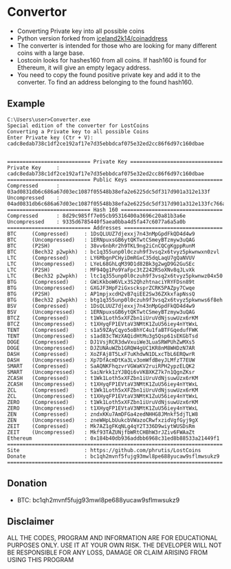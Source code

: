 # Convertor
 - Converting Private key into all possible coins
 - Python version forked from [iceland2k14/coinaddress](https://github.com/iceland2k14/coinaddress)
 - The converter is intended for those who are looking for many different coins with a large base.
 - Lostcoin looks for hashes160 from all coins. If hash160 is found for Ethereum, it will give an empty legacy address.
 - You need to copy the found positive private key and add it to the converter. To find an address belonging to the found hash160. 
## Example
 ```
 C:\Users\user>Converter.exe
 Special edition of the converter for LostCoins
 Converting a Private key to all possible Coins
 Enter Private key (Ctr + V):
 cadc8edab738c1df2ce192af17e7d35ebbdcaf075e32ed2cc86f6d97c160dbae


 =========================== Private Key ==============================
 Private Key     : cadc8edab738c1df2ce192af17e7d35ebbdcaf075e32ed2cc86f6d97c160dbae
 =========================== Public Keys ==============================
 Compressed      : 03ad0831db6c686a67d03ec1087f05548b38efa2e6225dc5df317d901a312e133f
 Uncompressed    : 04ad0831db6c686a67d03ec1087f05548b38efa2e6225dc5df317d901a312e133fc766ad786abae17ec1ad30df4e410fefb81ef445f25f0c95bd03ab5a0df87193
 =========================== Hash 160 =================================
 Compressed      : 8d29c985ff7e05cb95316400a3696c20a81b3a6e
 Uncompressed    : 9335d6785440f5aea0bba4d5fa47c6077a6a5a0b
 =========================== Addresses ================================
 BTC     (Compressed)     : 1DsQLUUZ7djexxj7n43nMpGpdFkQD4d4w9
 BTC     (Uncompressed)   : 1ERNpuxsGB6ytQKTwtCSmeyBTzmyw3uQAG
 BTC     (P2SH)           : 38vv6nbRr2h9TKL9ng2iCnCQCgKgppRunM
 BTC     (Bech32 p2wpkh)  : bc1q355unp0l0czuh9f3vsq2x6tvyz5pkwnwxn0zvl
 LTC     (Compressed)     : LY6MbgnPCHyiDmRGxC35dqLaqU7gQaNVUV
 LTC     (Uncompressed)   : LYeL68GhLqM39D1d82Bk3g2wgD9G2GuSEc
 LTC     (P2SH)           : MF94Qg1Po9YaFpc3tZ242RSoXNv8qJLvXk
 LTC     (Bech32 p2wpkh)  : ltc1q355unp0l0czuh9f3vsq2x6tvyz5pkwnwz04x50
 BTG     (Compressed)     : GWiKkboW6VLx3S2QhzhtnaciYRYFDsn89t
 BTG     (Uncompressed)   : GXGJF3HpF2iGxscksprZCRK5PAZpy7Cwqe
 BTG     (P2SH)           : AP1mpjxcdH2vB7qiEE2Sw36ZXkxfapNssQ
 BTG     (Bech32 p2wpkh)  : btg1q355unp0l0czuh9f3vsq2x6tvyz5pkwnws6f8eh
 BSV     (Compressed)     : 1DsQLUUZ7djexxj7n43nMpGpdFkQD4d4w9
 BSV     (Uncompressed)   : 1ERNpuxsGB6ytQKTwtCSmeyBTzmyw3uQAG
 BTCZ    (Compressed)     : t1Wk1Loth5xXFZbn1iUruVdNjsuwUzx6rKM
 BTCZ    (Uncompressed)   : t1XHyqFP1EVtaV3NMtK1ZuU56iey4nYtWxL
 TENT    (Compressed)     : s1a59ZAyCqyo5oBhYC4u1faBTFGqedufFWK
 TENT    (Uncompressed)   : s1ad83cTWzXAQidHtMu3g5Qsp61sEKGbTsd
 DOGE    (Compressed)     : DJ1VsjRCR3dwVxuiWe3LuaSRWPUhZwMXs5
 DOGE    (Uncompressed)   : DJZUNAuWZb1GRQW4gUC1KR8nM8WHDzN7AR
 DASH    (Compressed)     : XoZFAj8T5LxF7uKhdwN1DLxcTbL6ERQwrR
 DASH    (Uncompressed)   : Xp7DfAcmDtKa3Lv3omWfdBeyJLMfzT7EUW
 SMART   (Compressed)     : SaAQNKFhqzvrVGWaKV2ruiRPH2ypzELQK2
 SMART   (Uncompressed)   : SaiNrkk1zYJBQi6vVKBXKZ7k7n1QgnZKsr
 ZCASH   (Compressed)     : t1Wk1Loth5xXFZbn1iUruVdNjsuwUzx6rKM
 ZCASH   (Uncompressed)   : t1XHyqFP1EVtaV3NMtK1ZuU56iey4nYtWxL
 ZCL     (Compressed)     : t1Wk1Loth5xXFZbn1iUruVdNjsuwUzx6rKM
 ZCL     (Uncompressed)   : t1XHyqFP1EVtaV3NMtK1ZuU56iey4nYtWxL
 ZERO    (Compressed)     : t1Wk1Loth5xXFZbn1iUruVdNjsuwUzx6rKM
 ZERO    (Uncompressed)   : t1XHyqFP1EVtaV3NMtK1ZuU56iey4nYtWxL
 ZEN     (Compressed)     : zndxKKu7AmDFGa4zedNHHG8JMnkf5djTLW8
 ZEN     (Uncompressed)   : zneWHpLbUukcbVWazoCRwfxzidVgfGyj9gX
 ZEIT    (Compressed)     : Mk7AZ1gFKqNLg4qY2T336D9wiytWUSDsRm
 ZEIT    (Uncompressed)   : Mkf93TAZUNjfbWRtCHBhW3rJZiv6FWAaZt
 Ethereum                 : 0x184b40db936addbb6968c31ed8b88533a21449f1
 ======================================================================
 Site                     : https://github.com/phrutis/LostCoins
 Donate                   : bc1qh2mvnf5fujg93mwl8pe688yucaw9sflmwsukz9
 ======================================================================
 ```
## Donation
 - BTC: bc1qh2mvnf5fujg93mwl8pe688yucaw9sflmwsukz9
## Disclaimer
ALL THE CODES, PROGRAM AND INFORMATION ARE FOR EDUCATIONAL PURPOSES ONLY. USE IT AT YOUR OWN RISK. THE DEVELOPER WILL NOT BE RESPONSIBLE FOR ANY LOSS, DAMAGE OR CLAIM ARISING FROM USING THIS PROGRAM
